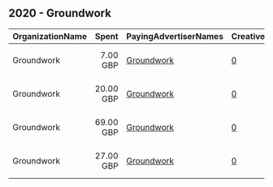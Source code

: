 ## 2020 - Groundwork 
|OrganizationName|Spent|PayingAdvertiserNames|CreativeUrls|Impressions|Genders|AgeBrackets|CountryCodes|BillingAddresses|CandidateBallotInformation|
|:---|---:|:---|:---|---:|:---|:---|:---|:---|:---|
|Groundwork|7.00 GBP|[Groundwork](2020/Groundwork.md)|[0](https://www.snap.com/political-ads/asset/30b9e8314c75fa3cf9882c590c4effde2d6583c088ca6cb65e370c3c65549e35?mediaType=mp4)|9,750||18-|united kingdom|"Trafford Ecology Park,Manchester,M17 1TU,GB"|Groundwork Greater Manchester|
|Groundwork|20.00 GBP|[Groundwork](2020/Groundwork.md)|[0](https://www.snap.com/political-ads/asset/24ab16e8ea14adbaa037b4cfedcc5267a1e4487fe81be73185a9a353a67f372d?mediaType=mp4)|34,825||18-|united kingdom|"Trafford Ecology Park,Manchester,M17 1TU,GB"|Groundwork Greater Manchester|
|Groundwork|69.00 GBP|[Groundwork](2020/Groundwork.md)|[0](https://www.snap.com/political-ads/asset/4d0106551105b322c4ae33b34c1c24c5b4aba05a181555456818425e5dec7844?mediaType=mp4)|99,969||18-|united kingdom|"Trafford Ecology Park,Manchester,M17 1TU,GB"|Groundwork Greater Manchester|
|Groundwork|27.00 GBP|[Groundwork](2020/Groundwork.md)|[0](https://www.snap.com/political-ads/asset/570c1754d1ebf5205eda635ed29969c74ede2e8d41f1812081d8a739f3bb121b?mediaType=mp4)|36,121||18-|united kingdom|"Trafford Ecology Park,Manchester,M17 1TU,GB"|Groundwork Greater Manchester|
